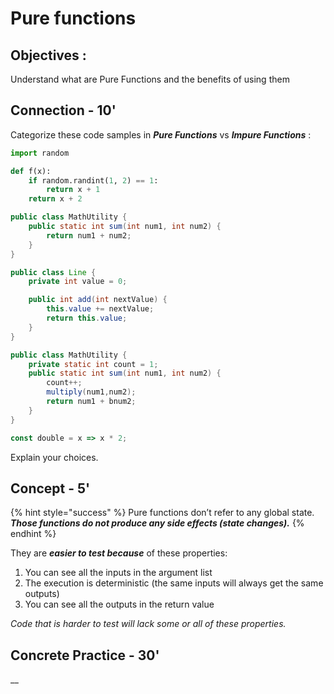 # Pure functions

## Objectives :

Understand what are Pure Functions and the benefits of using them

## Connection - 10'

Categorize these code samples in _**Pure Functions**_ vs _**Impure Functions**_ :

```python
import random

def f(x):
    if random.randint(1, 2) == 1:
        return x + 1
    return x + 2
```

```java
public class MathUtility {
    public static int sum(int num1, int num2) {
        return num1 + num2;
    }
}
```

```java
public class Line {
    private int value = 0;

    public int add(int nextValue) {
        this.value += nextValue;
        return this.value;
    }
}
```

```java
public class MathUtility {
    private static int count = 1;
    public static int sum(int num1, int num2) {
        count++;
        multiply(num1,num2);
        return num1 + bnum2;
    }
}
```

```javascript
const double = x => x * 2;
```

Explain your choices.

## Concept - 5'

{% hint style="success" %}
Pure functions don’t refer to any global state. _**Those functions do not produce any side effects \(state changes\).**_
{% endhint %}

They are _**easier to test because**_ of these properties:

1. You can see all the inputs in the argument list
2. The execution is deterministic \(the same inputs will always get the same outputs\)
3. You can see all the outputs in the return value

_Code that is harder to test will lack some or all of these properties._

## Concrete Practice - 30'



\_\_

